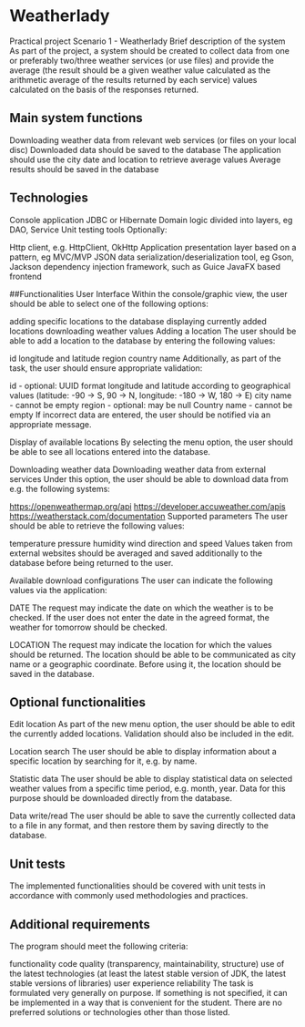 # Weatherlady
Practical project
Scenario 1 - Weatherlady
Brief description of the system
As part of the project, a system should be created to collect data from one or preferably two/three weather services (or use files) and provide the average (the result should be a given weather value calculated as the arithmetic average of the results returned by each service) values calculated on the basis of the responses returned.

## Main system functions
Downloading weather data from relevant web services (or files on your local disc)
Downloaded data should be saved to the database
The application should use the city date and location to retrieve average values
Average results should be saved in the database
## Technologies
Console application
JDBC or Hibernate
Domain logic divided into layers, eg DAO, Service
Unit testing tools
Optionally:

Http client, e.g. HttpClient, OkHttp
Application presentation layer based on a pattern, eg MVC/MVP
JSON data serialization/deserialization tool, eg Gson, Jackson
dependency injection framework, such as Guice
JavaFX based frontend

##Functionalities
User Interface
Within the console/graphic view, the user should be able to select one of the following options:

adding specific locations to the database
displaying currently added locations
downloading weather values
Adding a location
The user should be able to add a location to the database by entering the following values:

id
longitude and latitude
region
country name
Additionally, as part of the task, the user should ensure appropriate validation:

id - optional: UUID format
longitude and latitude according to geographical values ​​(latitude: -90 -> S, 90 -> N, longitude: -180 -> W, 180 -> E)
city name - cannot be empty
region - optional: may be null
Country name - cannot be empty
If incorrect data are entered, the user should be notified via an appropriate message.

Display of available locations
By selecting the menu option, the user should be able to see all locations entered into the database.

Downloading weather data
Downloading weather data from external services
Under this option, the user should be able to download data from e.g. the following systems:

https://openweathermap.org/api
https://developer.accuweather.com/apis
https://weatherstack.com/documentation
Supported parameters
The user should be able to retrieve the following values:

temperature
pressure
humidity
wind direction and speed
Values ​​taken from external websites should be averaged and saved additionally to the database before being returned to the user.

Available download configurations
The user can indicate the following values ​​via the application:

DATE
The request may indicate the date on which the weather is to be checked. If the user does not enter the date in the agreed format, the weather for tomorrow should be checked.

LOCATION
The request may indicate the location for which the values ​​should be returned. The location should be able to be communicated as city name or a geographic coordinate. Before using it, the location should be saved in the database.

## Optional functionalities
Edit location
As part of the new menu option, the user should be able to edit the currently added locations. Validation should also be included in the edit.

Location search
The user should be able to display information about a specific location by searching for it, e.g. by name.

Statistic data
The user should be able to display statistical data on selected weather values ​​from a specific time period, e.g. month, year. Data for this purpose should be downloaded directly from the database.

Data write/read
The user should be able to save the currently collected data to a file in any format, and then restore them by saving directly to the database.

## Unit tests
The implemented functionalities should be covered with unit tests in accordance with commonly used methodologies and practices.
## Additional requirements
The program should meet the following criteria:

functionality
code quality (transparency, maintainability, structure)
use of the latest technologies (at least the latest stable version of JDK, the latest stable versions of libraries)
user experience
reliability
The task is formulated very generally on purpose. If something is not specified, it can be implemented in a way that is convenient for the student. There are no preferred solutions or technologies other than those listed.
